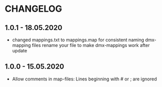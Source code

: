 # CHANGELOG

## 1.0.1 - 18.05.2020
  - changed mappings.txt to mappings.map for consistent naming dmx-mapping files
    rename your file to make dmx-mappings work after update 

## 1.0.0 - 15.05.2020
  - Allow comments in map-files: Lines beginning with # or ; are ignored 